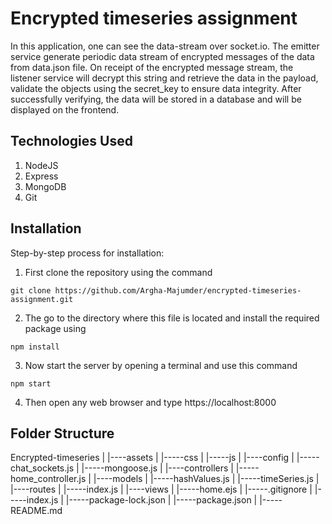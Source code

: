 # Encrypted timeseries assignment

In this application, one can see the data-stream over socket.io. The emitter service generate periodic data stream of encrypted messages of the data from data.json file. On receipt of the encrypted message stream, the listener service will decrypt this string and retrieve the data in the payload, validate the objects using the secret_key to ensure data integrity. After successfully verifying, the data will be stored in a database and will be displayed on the frontend.

## Technologies Used

1. NodeJS
2. Express
3. MongoDB
4. Git

## Installation

Step-by-step process for installation:

1. First clone the repository using the command

```
git clone https://github.com/Argha-Majumder/encrypted-timeseries-assignment.git
```

2. The go to the directory where this file is located and install the required package using

```
npm install
```

3. Now start the server by opening a terminal and use this command

```
npm start
```

4. Then open any web browser and type 
https://localhost:8000

## Folder Structure

Encrypted-timeseries
    |
    |----assets
    |       |-----css
    |       |-----js
    |
    |----config
    |       |-----chat_sockets.js
    |       |-----mongoose.js
    |
    |----controllers
    |       |-----home_controller.js
    |
    |----models
    |       |-----hashValues.js
    |       |-----timeSeries.js
    |
    |----routes
    |       |-----index.js
    |
    |----views
    |       |-----home.ejs
    |
    |-----.gitignore
    |
    |-----index.js
    |
    |-----package-lock.json
    |
    |-----package.json
    |
    |-----README.md